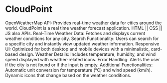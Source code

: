 # CloudPoint
OpenWeatherMap API: Provides real-time weather data for cities around the world.
CloudPoint is a real time weather forecast application. HTML || CSS || JS also APIs.
Real-Time Weather Data: Fetches and displays current weather conditions for any city.
Search Functionality: Users can search for a specific city and instantly view updated weather information.
Responsive UI: Optimized for both desktop and mobile devices with a minimalistic, card-based design.
Weather Details: Includes temperature, humidity, and wind speed displayed with weather-related icons.
Error Handling: Alerts the user if the city is not found or if the input is empty.
Additional Functionalities:
Automatic unit conversion for temperature (°C) and wind speed (km/h).
Dynamic icons that change based on the weather conditions.
